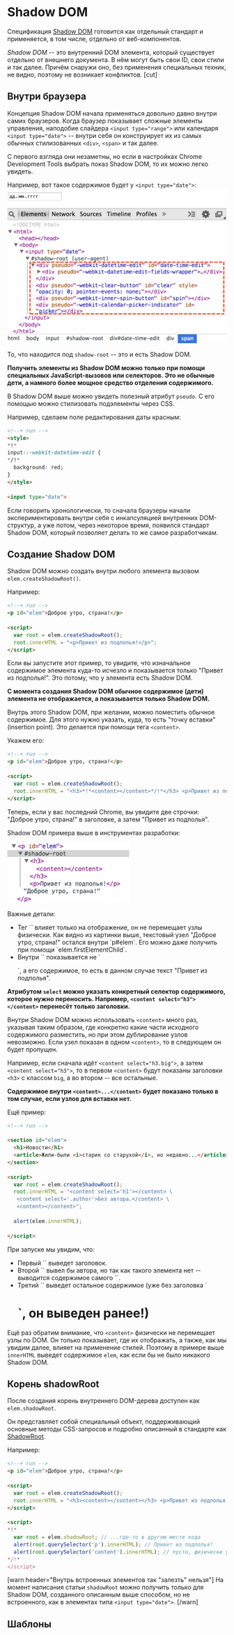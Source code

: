 # Shadow DOM

Спецификация [Shadow DOM](http://w3c.github.io/webcomponents/spec/shadow/index.html) готовится как отдельный стандарт и применяется, в том числе, отдельно от веб-компонентов.

*Shadow DOM* -- это внутренний DOM элемента, который существует отдельно от внешнего документа. В нём могут быть свои ID, свои стили и так далее. Причём снаружи оно, без применения специальных техник, не видно, поэтому не возникает конфликтов.
[cut]

## Внутри браузера

Концепция Shadow DOM начала применяться довольно давно внутри самих браузеров. Когда браузер показывает сложные элементы управления, наподобие слайдера `<input type="range">` или календаря `<input type="date">` -- внутри себя он конструирует их из самых обычных стилизованных `<div>`, `<span>` и так далее. 

С первого взгляда они незаметны, но если в настройках Chrome Development Tools выбрать показ Shadow DOM, то их можно легко увидеть.

Например, вот такое содержимое будет у `<input type="date">`:
<img src="shadow-dom-chrome.png">

То, что находится под `shadow-root` -- это и есть Shadow DOM. 

**Получить элементы из Shadow DOM можно только при помощи специальных JavaScript-вызовов или селекторов. Это не обычные дети, а намного более мощное средство отделения содержимого.**

В Shadow DOM выше можно увидеть полезный атрибут `pseudo`. С его помощью можно стилизовать подэлементы через CSS.

Например, сделаем поле редактирования даты красным:

```html
<!--+ run -->
<style>
*!*
input::-webkit-datetime-edit {
*/!*
  background: red;
}
</style>

<input type="date">
```

Если говорить хронологически, то сначала браузеры начали экспериментировать внутри себя с инкапсуляцией внутренних DOM-структур, а уже потом, через некоторое время, появился стандарт Shadow DOM, который позволяет делать то же самое разработчикам.

## Создание Shadow DOM

Shadow DOM можно создать внутри любого элемента вызовом `elem.createShadowRoot()`.

Например:

```html
<!--+ run -->
<p id="elem">Доброе утро, страна!</p>

<script>
  var root = elem.createShadowRoot();
  root.innerHTML = "<p>Привет из подполья!</p>";
</script>
```

Если вы запустите этот пример, то увидите, что изначальное содержимое элемента куда-то исчезло и показывается только "Привет из подполья!". Это потому, что у элемента есть Shadow DOM. 

**С момента создания Shadow DOM обычное содержимое (дети) элемента не отображается, а показывается только Shadow DOM.**

Внутрь этого Shadow DOM, при желании, можно поместить обычное содержимое. Для этого нужно указать, куда, то есть "точку вставки" (insertion point). Это делается при помощи тега `<content>`.

Укажем его:

```html
<!--+ run -->
<p id="elem">Доброе утро, страна!</p>

<script>
  var root = elem.createShadowRoot();
  root.innerHTML = "<h3>*!*<content></content>*/!*</h3> <p>Привет из подполья!</p>";
</script>
```

Теперь, если у вас последний Chrome, вы увидите две строчки: "Доброе утро, страна!" в заголовке, а затем "Привет из подполья".

Shadow DOM примера выше в инструментах разработки:

<img src="shadow-content.png">

Важные детали:
<ul>
<li>Тег `<content>` влияет только на отображение, он не перемещает узлы физически. Как видно из картинки выше, текстовый узел  "Доброе утро, страна!" остался внутри `p#elem`. Его можно даже получить при помощи `elem.firstElementChild`. </li>
<li>Внутри `<content>` показывается не `<p>`, а его содержимое, то есть в данном случае текст "Привет из подполья".</li>
</ul>

**Атрибутом `select` можно указать конкретный селектор содержимого, которое нужно переносить. Например, `<content select="h3"></content>` перенесёт только заголовки.**

Внутри Shadow DOM можно использовать `<content>` много раз, указывая таким образом, где конкретно какие части исходного содержимого разместить, но при этом дублирование узлов невозможно. Если узел показан в одном `<content>`, то в следующем он будет пропущен.

Например, если сначала идёт `<content select="h3.big">`, а затем `<content select="h3">`, то в первом `<content>` будут показаны заголовки `<h3>` с классом `big`, а во втором -- все остальные.</li>

**Содержимое внутри `<content>...</content>` будет показано только в том случае, если узлов для вставки нет.**

Ещё пример:

```html
<!--+ run -->
  
<section id="elem">
  <h1>Новости</h1>
  <article>Жили-были <i>старик со старухой</i>, но недавно...</article>
</section>

<script>
  var root = elem.createShadowRoot();
  root.innerHTML = "<content select='h1'></content> \
   <content select='.author'>Без автора.</content> \
   <content></content>";
  
  alert(elem.innerHTML);
  
</script>
```

При запуске мы увидим, что:
<ul>
<li>Первый `<content select='h1'>` выведет заголовок.</li>
<li>Второй `<content select=".author">` вывел бы автора, но так как такого элемента нет -- выводится содержимое самого `<content select=".author">`.</li> 
<li>Третий `<content>` выведет остальное содержимое (уже без заголовка `<h1>`, он выведен ранее!)</li>
</ul>

Ещё раз обратим внимание, что `<content>` физически не перемещает узлы по DOM. Он только показывает, где их отображать, а также, как мы увидим далее, влияет на применение стилей. Поэтому в примере выше `innerHTML` выведет содержимое `elem`, как если бы не было никакого Shadow DOM.

## Корень shadowRoot

После создания корень внутреннего DOM-дерева доступен как `elem.shadowRoot`. 

Он представляет собой специальный объект, поддерживающий основные методы CSS-запросов и подробно описанный в стандарте как [ShadowRoot](http://w3c.github.io/webcomponents/spec/shadow/#shadowroot-object).

Например:

```html
<!--+ run -->
<p id="elem">Доброе утро, страна!</p>

<script>
  var root = elem.createShadowRoot();
  root.innerHTML = "<h3><content></content></h3> <p>Привет из подполья!</p>";
</script>

<script>
*!*
  var root = elem.shadowRoot; // ...где-то в другом месте кода
  alert(root.querySelector('p').innerHTML); // Привет из подполья!
  alert(root.querySelector('content').innerHTML); // пусто, физически узлы - вне content 
*/!*
</script>
```

[warn header="Внутрь встроенных элементов так \"залезть\" нельзя"]
На момент написания статьи `shadowRoot` можно получить только для Shadow DOM, созданного описанным выше способом, но не встроенного, как в элементах типа `<input type="date">`.
[/warn]

## Шаблоны <template>

Элемент `<template>` предназначен для хранения "образца" разметки, предназначенного для вставки куда-либо.

Его отличие от обычных тегов в том, что его содержимое обрабатывается особым образом. Оно не показывается и считается находящимся вообще "вне документа".

Однако, вместе с тем, оно всё же парсится браузером и записывается в виде `DocumentFragment` в свойство `content`. Предполагается, что мы, при необходимости, возьмём фрагмент `content` и вставим, куда надо.

Пример использования:

```html
<!--+ run -->
  
<p id="elem">Доброе утро, страна!</p>

<template id="tmpl">
  <h3><content></content></h3> 
  <p>Привет из подполья!</p>
  <script> alert('Новость!'); </script>
</template>

<script>
  var root = elem.createShadowRoot();
  root.appendChild( tmpl.content.cloneNode(true) );
</script>
```

Детали:
<ul>
<li>В отличие от вставки через `innerHTML` и от обычного `DocumentFragment`, скрипт внутри шаблона выполнится при вставке. Содержимое шаблона изначально "вне документа" и "оживает", когда оно попадает в него. Это относится ко всему -- картинки начинают загружаться, видео -- проигрываться и т.п.</li>
<li>Вставляется не сам `tmpl.content`, а его клон. Это обычная практика, чтобы можно было использовать содержимое одного шаблона во многих однотипных элементах.</li>
</ul>

## Стили 

Стилизация Shadow DOM покрывается более общей спецификацией ["CSS Scoping"](http://drafts.csswg.org/css-scoping/). 

**По умолчанию стили внутри Shadow DOM относятся только к его содержимому.**

Например:

```html
<!--+ run -->
<p>Жили мы тихо-мирно, и тут...</p>

<p id="elem">Доброе утро, страна!</p>

<template id="tmpl">
*!*
  <style> p { color: red; } </style>
*/!*
  <h3><content></content></h3> 
  <p>Привет из подполья!</p>
</template>

<script>
  var root = elem.createShadowRoot();
  root.appendChild( tmpl.content.cloneNode(true) );
</script>
```

При запуске окрашенным в красный цвет окажется только `<p>` внутри Shadow DOM.

...Но при помощи специальных селекторов переходить через эту границу!

### Извне стиль для Shadow DOM

Если нужно со страницы стилизовать или выбрать элементы внутри Shadow DOM, то можно использовать селекторы:

<ul>
<li>**`::shadow` -- выбирает корень Shadow DOM.** 

Например, `#elem::shadow div` найдёт внутри Shadow DOM `#elem` элементы `div`.</li>
<li>**`/deep/` -- особого вида CSS-селектор для всех элементов Shadow DOM, который полностью игнорирует границы между DOM'ами, включая вложенные подэлементы, у которых тоже может быть свой Shadow DOM.**

Например, `#elem /deep/ span` найдёт все `span` внутри Shadow DOM `#elem`, но кроме того, если в `#elem` есть подэлементы, у которых свой Shadow DOM, то оно продолжит поиск в них.

Вот пример, когда внутри одного Shadow DOM есть `<input type="date">`, у которого тоже есть Shadow DOM:

```html
<!--+ run -->
<style>
##elem::shadow span {
  /* для span только внутри Shadow DOM #elem */
  text-decoration: underline;    
}

##elem /deep/ span {
  /* для span внутри Shadow DOM #elem и далее внутри input[type=date] */
  color: red; 
}
</style>

<p id="elem"></p>

<script>
  var root = elem.createShadowRoot();
  root.innerHTML = "<span>Текущее время:</span> <input type='date'>";
</script>
```

</li>
<li>Кроме того, на Shadow DOM действует CSS-наследование, если свойство поддерживает его по умолчанию.

В этом примере CSS-стили для `body` наследуются на внутренние элементы, включая Shadow DOM:

```html
<!--+ run autorun -->
<style>
  body {
    color: red;
    font-style: italic;
  }
</style>
<p id="elem"></p>
<script>
  elem.createShadowRoot().innerHTML = "<span>Привет, мир!</span>";
</script>
```

Внутренний элемент станет красным курсивом. 
</li>
</ul>

[warn header="Нельзя получить содержимое встроенных элементов"]
Описанные CSS-селекторы можно использовать не только в CSS, но и в `querySelector`. 

Исключением являются встроенные элементы типа `<input type="date">`, для которых CSS-селекторы работают, но  получить их содержимое нельзя.

Например:

```html
<!--+ run -->
<p id="elem"></p>

<script>
  var root = elem.createShadowRoot();
  root.innerHTML = "<span>Текущее время:</span> <input type='date'>";
  
  // выберет только span из #elem
  // вообще-то, должен выбрать и span из вложенных Shadow DOM,
  // но в текущей браузерной реализации для встроенных элементов - не умеет
  alert(document.querySelector('#elem /deep/ span').length); // 1
</script>
```

[/warn]

### Стиль Shadow DOM в зависимости от хозяина

Следующие селекторы позволяют выбрать элемент-хозяин:

<ul>
<li>**`:host` выбирает элемент-хозяин**, в котором, живёт Shadow DOM.</li>
<li>**`:host(селектор хозяина)` выбирает элемент-хозяин, если он подходит под селектор.**

Например:

```css
:host(.important) { 
  /* сработает, если хозяин имеет класс important */
}
```

Этот селектор используется для темизации хозяина "изнутри", в зависимости от его классов и атрибутов. 

**Хозяин :host выбирается в именно в контексте Shadow DOM.**

То есть, это доступ не к внешнему элементу, а, скорее, к корню текущего Shadow DOM.

После `:host(...)` мы можем указать селекторы и стили, которые нужно применить, если хозяин удовлетворяет тому или иному условию, например:

```html
<style> 
  :host p { color: green; } 
  :host(.important) p { color: red; } 
</style>
```

Эти селекторы сработают для `<p>` внутри Shadow DOM, причём второй -- только если у хозяина стоит класс `important`.
</li>
<li>**`:host-context(селектор хозяина)` выбирает элемент-хозяин, если какой-либо из его родителей удовлетворяет селектору.**

Например:

```css
:host-context(h1) p {
  /* селектор сработает для p, если хозяин находится внутри h1 */
}
```

Это используется для расширенной темизации, теперь уже не только в зависимости от его атрибутов, но и от того, внутри каких элементов он находится.
</li>
</ul>

Пример использования селектора `:host()` для темизации содержимого:

```html
<!--+ run autorun -->
*!*
<p class="message info">Доброе утро, страна!</p>
*/!*

*!*
<p class="message warning">Внимание-внимание! Говорит информбюро!</p>
*/!*

<template id="tmpl">
  <style>
  .content {
    min-height: 20px;
    padding: 19px;
    margin-bottom: 20px;
    background-color: #f5f5f5;
    border: 1px solid #e3e3e3;
    border-radius: 4px;
    box-shadow: inset 0 1px 1px rgba(0, 0, 0, .05);
  }

*!*
  :host(.info) .content {
    color: green;
  }
  
  :host(.warning) .content {
    color: red;
  }
*/!*
  
  </style>
  <div class="content"><content></content></div>
</template>

<script>
var elems = document.querySelectorAll('p.message');

elems[0].createShadowRoot().appendChild( tmpl.content.cloneNode(true) );
elems[1].createShadowRoot().appendChild( tmpl.content.cloneNode(true) );
</script>
```

### Стиль для содержимого <content>

Тег `<content>` не меняет DOM, а указывает, что где показывать. Поэтому если элемент изначально находится в элементе-хозяине -- внешний документ сохраняет к нему доступ.

К нему будут применены стили и сработают селекторы, всё как обычно.

Например, здесь применится стиль для `<span>`:

```html
<!--+ run -->
<style>
*!*
  span { text-decoration: underline; }
*/!*
</style>
    
<p id="elem"><span>Доброе утро, страна!</span></p>

<template id="tmpl">
  <h3><content></content></h3> 
  <p>Привет из подполья!</p>
</template>

<script>
  elem.createShadowRoot().appendChild( tmpl.content.cloneNode(true) );
</script>
```

В примере выше заголовок "Доброе утро, страна!", который пришёл как `<span>` из внешнего документа, будет подчёркнут, 

...Но, поскольку эти узлы показываются внутри Shadow DOM, то ему тоже может понадобится к ним доступ.

**Для обращения к "содержимому" `<content>` используется псевдоэлемент `::content`.**

Например, `content[select="h1"]::content span` найдёт элемент `<content select="h1">` и *в его содержимом* отыщет `<span>`. 

Селектор `::content` подразумевает `*::content`, так что `::content span` стилизует все `<span>` внутри всех `<content>`.

Например:

```html
<!--+ run -->
<style>
*!*
  span { text-decoration: underline; }
*/!*
</style>

<p id="elem"><span>Доброе утро, страна!</span></p>

<template id="tmpl">
  <style> 
*!*
    ::content span { color: green; } 
*/!*
  </style> 
  <h3><content></content></h3> 
  <p>Привет из подполья!</p>
</template>

<script>
  elem.createShadowRoot().appendChild( tmpl.content.cloneNode(true) );
</script>
```

Если запустить пример выше, то текст внутри `<h3>` станет зелёным и подчёркнутым одновременно. 

Приоритет селекторов расчитывается по [обычным правилам специфичности](http://www.w3.org/TR/css3-selectors/#specificity), если же приоритеты стилей на странице и в Shadow DOM и на странице равны, то, как описано в секции [Cascading](http://dev.w3.org/csswg/css-scoping/#cascading), побеждает страница, а для `!important`-стиля побеждает Shadow DOM.
</li>
</ul>

[summary]
Если обобщить -- инкапсуляция Shadow DOM имеет односторонний характер:
<ul>
<li>Изнутри Shadow DOM можно стилизовать только сам Shadow DOM и узлы, показываемые в `<content>`.</li>
<li>Со страницы можно иметь доступ и стилизовать элементы, изначально находящиеся внутри хозяина -- напрямую, а узлы внутри Shadow DOM -- при помощи селекторов `::shadow` и `/deep/`.</li>
</ul>
[/summary]


## Итого

Shadow DOM -- это средство для создания отдельного DOM-дерева внутри элемента, которое не видно снаружи без применения специальных методов.

<ul>
<li>Ряд браузерных элементов со сложной структурой уже имеют Shadow DOM.</li>
<li>Можно создать Shadow DOM внутри любого элемента вызовом `elem.createShadowRoot()`. В дальнейшем его корень будет доступен как `elem.shadowRoot`.</li>
<li>Как только у элемента появляется Shadow DOM, его изначальное содержимое скрывается. Теперь показывается только Shadow DOM, который может указать, какое содержимое хозяина куда вставлять, при помощи элемента `<content>`. Можно указать селектор `<content select="селектор">` и размещать разное содержимое в разных местах Shadow DOM.</li>
<li>Стили  и `querySelector`, объявленные внутри Shadow DOM, по умолчанию относятся только к его содержимому, могут обращаться к содержимому `<content>`, но не к основной странице.</li>
<li>Стили и `querySelector` с внешней страницы могут преодолевать границу между DOM при помощи селекторов `::shadow` и `/deep/`.</li>
</ul>

Спецификации, затрагивающие Shadow DOM:

<ul>
<li>[Shadow DOM](http://w3c.github.io/webcomponents/spec/shadow/) -- самая полная спецификация по свойствам и методам Shadow DOM, деталям обработки событий.</li>
<li>[Introduction to Web Components](http://w3c.github.io/webcomponents/explainer/) -- обо всём понемногу.</li>
<li>[CSS Scoping](http://drafts.csswg.org/css-scoping/) -- спецификация по CSS-селекторам, в том числе Shadow DOM.</li>
</ul>
